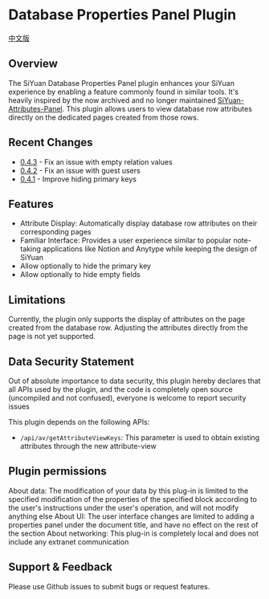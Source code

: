# Database Properties Panel Plugin

[中文版](./README_zh_CN.md)

## Overview

The SiYuan Database Properties Panel plugin enhances your SiYuan experience by enabling a feature commonly found in similar tools.
It's heavily inspired by the now archived and no longer maintained [SiYuan-Attributes-Panel](https://github.com/TransMux/SiYuan-Attributes-Panel/).
This plugin allows users to view database row attributes directly on the dedicated pages created from those rows.

## Recent Changes

- [0.4.3](https://github.com/Macavity/siyuan-database-properties-panel/releases/tag/v0.4.3) - Fix an issue with empty relation values
- [0.4.2](https://github.com/Macavity/siyuan-database-properties-panel/releases/tag/v0.4.2) - Fix an issue with guest users
- [0.4.1](https://github.com/Macavity/siyuan-database-properties-panel/releases/tag/v0.4.1) - Improve hiding primary keys

## Features

- Attribute Display: Automatically display database row attributes on their corresponding pages
- Familiar Interface: Provides a user experience similar to popular note-taking applications like Notion and Anytype while keeping the design of SiYuan
- Allow optionally to hide the primary key
- Allow optionally to hide empty fields

## Limitations

Currently, the plugin only supports the display of attributes on the page created from the database row.
Adjusting the attributes directly from the page is not yet supported.

## Data Security Statement

Out of absolute importance to data security, this plugin hereby declares that all APIs used by the plugin, and the code is completely open source (uncompiled and not confused), everyone is welcome to report security issues

This plugin depends on the following APIs:

- `/api/av/getAttributeViewKeys`: This parameter is used to obtain existing attributes through the new attribute-view

## Plugin permissions

About data: The modification of your data by this plug-in is limited to the specified modification of the properties of the specified block according to the user's instructions under the user's operation, and will not modify anything else
About UI: The user interface changes are limited to adding a properties panel under the document title, and have no effect on the rest of the section
About networking: This plug-in is completely local and does not include any extranet communication

## Support & Feedback

Please use Github issues to submit bugs or request features.
